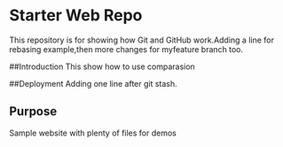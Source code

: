 # Starter Web Repo

This repository is for showing how Git and GitHub work.Adding a line for rebasing example,then more changes for myfeature branch too.

##Introduction
This show how to use comparasion

##Deployment
Adding one line after git stash.
## Purpose

Sample website with plenty of files for demos

